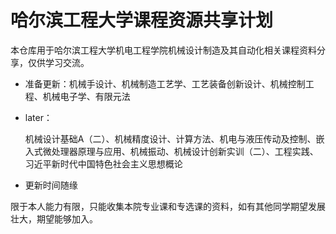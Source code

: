 # 哈尔滨工程大学课程资源共享计划
本仓库用于哈尔滨工程大学机电工程学院机械设计制造及其自动化相关课程资料分享，仅供学习交流。

- 准备更新：机械手设计、机械制造工艺学、工艺装备创新设计、机械控制工程、机械电子学、有限元法

- later：

  机械设计基础A（二）、机械精度设计、计算方法、机电与液压传动及控制、嵌入式微处理器原理与应用、机械振动、机械设计创新实训（二）、工程实践、习近平新时代中国特色社会主义思想概论

- 更新时间随缘

限于本人能力有限，只能收集本院专业课和专选课的资料，如有其他同学期望发展壮大，期望能够加入。
